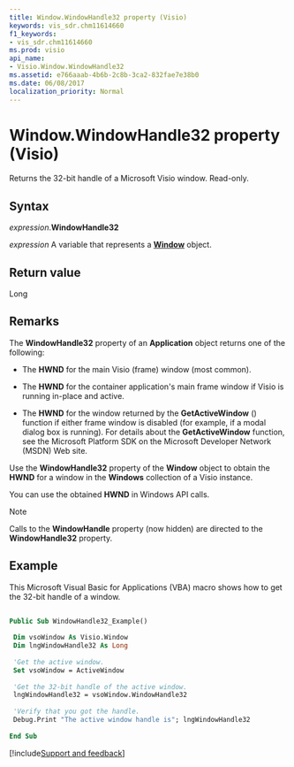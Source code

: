 ```yaml
---
title: Window.WindowHandle32 property (Visio)
keywords: vis_sdr.chm11614660
f1_keywords:
- vis_sdr.chm11614660
ms.prod: visio
api_name:
- Visio.Window.WindowHandle32
ms.assetid: e766aaab-4b6b-2c8b-3ca2-832fae7e38b0
ms.date: 06/08/2017
localization_priority: Normal
---
```



# Window.WindowHandle32 property (Visio)

Returns the 32-bit handle of a Microsoft Visio window. Read-only.


## Syntax

_expression_.**WindowHandle32**

_expression_ A variable that represents a **[Window](Visio.Window.md)** object.


## Return value

Long


## Remarks

The **WindowHandle32** property of an **Application** object returns one of the following:




- The **HWND** for the main Visio (frame) window (most common).
    
- The **HWND** for the container application's main frame window if Visio is running in-place and active.
    
- The **HWND** for the window returned by the **GetActiveWindow** () function if either frame window is disabled (for example, if a modal dialog box is running). For details about the **GetActiveWindow** function, see the Microsoft Platform SDK on the Microsoft Developer Network (MSDN) Web site.
    


Use the **WindowHandle32** property of the **Window** object to obtain the **HWND** for a window in the **Windows** collection of a Visio instance.

You can use the obtained **HWND** in Windows API calls.


> [!NOTE] 
> Calls to the **WindowHandle** property (now hidden) are directed to the **WindowHandle32** property.


## Example

This Microsoft Visual Basic for Applications (VBA) macro shows how to get the 32-bit handle of a window.


```vb
 
Public Sub WindowHandle32_Example() 
 
 Dim vsoWindow As Visio.Window 
 Dim lngWindowHandle32 As Long 
 
 'Get the active window. 
 Set vsoWindow = ActiveWindow 
 
 'Get the 32-bit handle of the active window. 
 lngWindowHandle32 = vsoWindow.WindowHandle32 
 
 'Verify that you got the handle. 
 Debug.Print "The active window handle is"; lngWindowHandle32 
 
End Sub
```

[!include[Support and feedback](~/includes/feedback-boilerplate.md)]